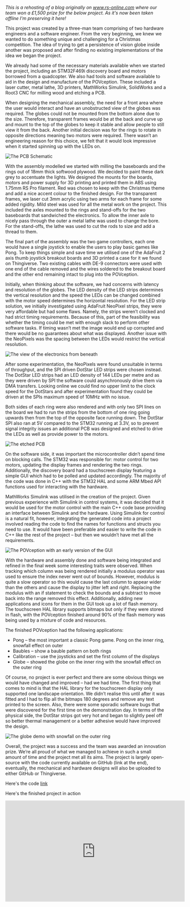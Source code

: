 _This is a rehosting of a blog originally on www.rs-online.com where our team won a £1,500 prize for the below project. As it's now been taken offline I'm preserving it here!_

This project was created by a three-man team comprising of two hardware
engineers and a software engineer. From the very beginning, we knew we
wanted to do something unique and challenging for a Christmas competition. The
idea of trying to get a persistence of vision globe inside another was proposed
and after finding no existing implementations of the idea we began the project. 

We already had some of the necessary materials available when we started the
project, including an STM32F469i discovery board and motors borrowed from a
quadcopter. We also had tools and software available to aid in the design and
manufacture of the POVception. These included a laser cutter, metal lathe, 3D
printers, MathWorks Simulink, SolidWorks and a Root3 CNC for milling wood and
etching a PCB.

When designing the mechanical assembly, the need for a front area where the user
would interact and have an unobstructed view of the globes was required. The
globes could not be mounted from the bottom alone due to the size. Therefore,
transparent frames would be at the back and curve up and mount to the top of the
globes to keep it stable and allow people to still view it from the back. Another
initial decision was for the rings to rotate in opposite directions meaning two
motors were required. There wasn’t an engineering reason for this choice, we felt
that it would look impressive when it started spinning up with the LEDs on.

![The PCB Schematic](/assets/20231130/schematic.jpg)

With the assembly modelled we started with milling the baseboards and the rings
out of 18mm thick softwood plywood. We decided to paint these dark grey to
accentuate the lights. We designed the mounts for the boards, motors and power
supply for 3D printing and printed them in ABS using 1.75mm RS Pro filament.
Red was chosen to keep with the Christmas theme and add a nice accent colour to
the finished design. For the transparent frames, we laser cut 3mm acrylic using
two arms for each frame for some added rigidity. Mild steel was used for all the
metal work on the project. This included the axles mounted to the rings and
stand-offs for the two baseboards that sandwiched the electronics. To allow the
inner axle to nicely pass through the outer a metal lathe was used to change
the bore. For the stand-offs, the lathe was used to cut the rods to size and add
a thread to them.

The final part of the assembly was the two game controllers, each one would
have a single joystick to enable the users to play basic games like Pong. To
keep things simple and save time we utilised one of the AdaFruit 2 axis thumb
joystick breakout boards and 3D printed a case for it we found on Thingiverse.
Two existing cables with DE-9 connectors were used with one end of the cable
removed and the wires soldered to the breakout board and the other end remaining
intact to plug into the POVception.

Initially, when thinking about the software, we had concerns with latency and
resolution of the globes. The LED density of the LED strips determines the
vertical resolution and the speed the LEDs can be changed combined with the
motor speed determines the horizontal resolution. For the LED strip solution, we
initially investigated using AdaFruit NeoPixel strips, they were very affordable
but had some flaws. Namely, the strips weren’t clocked and had strict timing
requirements. Because of this, part of the feasibility was whether the timing
could be met with enough slack to perform other software tasks. If timing wasn’t
met the image would end up corrupted and there would be no guarantees about
what was displayed. Another issue with the NeoPixels was the spacing between the
LEDs would restrict the vertical resolution.

![The view of the electronics from beneath](/assets/20231130/under.jpg)

After some experimentation, the NeoPixels were found unsuitable in terms of
throughput, and the SPI driven DotStar LED strips were chosen instead. The
DotStar LED strips had an LED density of 144 LEDs per metre and as they were
driven by SPI the software could asynchronously drive them via DMA transfers.
Looking online we could find no upper limit to the clock speed for the DotStars
and after experimentation found they could be driven at the SPIs maximum speed
of 10MHz with no issue.

Both sides of each ring were also rendered and with only two SPI lines on the
board we had to run the strips from the bottom of one ring going upwards then
from the top of the opposite face running down. The DotStar SPI also ran at 5V
compared to the STM32 running at 3.3V, so to prevent signal integrity issues an
additional PCB was designed and etched to drive the LEDs as well as provide
power to the motors.

![The etched PCB](/assets/20231130/pcb.jpg)

On the software side, it was important the microcontroller didn’t spend time on
blocking calls. The STM32 was responsible for: motor control for two motors,
updating the display frames and rendering the two rings. Additionally, the
discovery board had a touchscreen display featuring a simple GUI which had to
be polled and updated accordingly. The majority of the code was done in C++ with
the STM32 HAL and some ARM Mbed API functions used for interacting with the
hardware.

MathWorks Simulink was utilised in the creation of the project. Given previous
experience with Simulink in control systems, it was decided that it would be used
for the motor control with the main C++ code base providing an interface
between Simulink and the hardware. Using Simulink for control is a natural fit,
however, integrating the generated code into a project involved reading the code
to find the names for functions and structs you need to use. It would have been
preferable and easier to write the code in C++ like the rest of the project –
but then we wouldn’t have met all the requirements.

![The POVception with an early version of the GUI](/assets/20231130/gui.jpg)

With the hardware and assembly done and software being integrated and refined in
the final week some interesting traits were observed. When tracking which column
was being rendered initially a modulus operator was used to ensure the index
never went out of bounds. However, modulus is quite a slow operator so this would
cause the last column to appear wider than the others and cause the display to
jitter left and right. Replacing the modulus with an if statement to check the
bounds and a subtract to move back into the range removed this effect.
Additionally, adding new applications and icons for them in the GUI took up a lot
of flash memory. The touchscreen HAL library supports bitmaps but only if they
were stored in flash, with the POVception finished around 90% of the flash memory
was being used by a mixture of code and resources.

The finished POVception had the following applications:

* Pong – the most important a classic Pong game. Pong on the inner ring, snowfall effect on outer
* Baubles – show a bauble pattern on both rings
* Calibration – use the joysticks and set the first column of the displays
* Globe – showed the globe on the inner ring with the snowfall effect on the outer ring

Of course, no project is ever perfect and there are some obvious things we would have
changed and improved – had we had time. The first thing that comes to mind is that
the HAL library for the touchscreen display only supported one landscape orientation.
We didn’t realise this until after it was fitted and I had to flip all the bitmaps
180 degrees and remove any text printed to the screen. Also, there were some
sporadic software bugs that were discovered for the first time on the demonstration
day. In terms of the physical side, the DotStar strips got very hot and began to
slightly peel off so better thermal management or a better adhesive would have
improved the design.

![The globe demo with snowfall on the outer ring](/assets/20231130/snow.jpg)

Overall, the project was a success and the team was awarded an innovation prize.
We’re all proud of what we managed to achieve in such a small amount of time and
the project met all its aims. The project is largely open-source with the code
currently available on GitHub (link at the end), eventually, the mechanical and
hardware designs will also be uploaded to either GitHub or Thingiverse.

Here's the code [link](https://github.com/xd009642/POVception)

Here's the finished project in action

<iframe width="560" height="315" src="https://www.youtube.com/embed/aDJjjcXbvNg?si=QQlcgCp2_kfxbobG" title="YouTube video player" frameborder="0" allow="accelerometer; autoplay; clipboard-write; encrypted-media; gyroscope; picture-in-picture; web-share" allowfullscreen></iframe>
